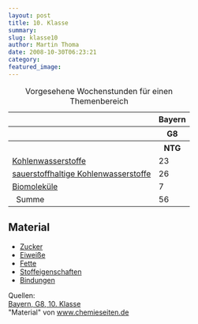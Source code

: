 ```yaml
---
layout: post
title: 10. Klasse
summary:
slug: klasse10
author: Martin Thoma
date: 2008-10-30T06:23:21
category:
featured_image:
---
```

<table class="style1"><caption> Vorgesehene Wochenstunden für einen Themenbereich</caption>
<tr><th></th><th>Bayern</th>
</tr>
<tr><th></th><th>G8</th>
</tr>
<tr><th></th><th>NTG</th>
</tr>
<tr><td class="c1"><a href="http://www.chemieunterricht.de/dc2/ch/inhalt1.htm">Kohlenwasserstoffe</a></td>
    <td>23</td>
</tr>
<tr><td class="c1"><a href="http://luedering.de/Heiner/KOSOCHE1.pdf">sauerstoffhaltige Kohlenwasserstoffe</a></td>
    <td>26</td>
</tr>
<tr><td class="c1"><a href="http://de.wikibooks.org/wiki/Lehrbuch_der_Biochemie:_Biomolek%C3%BCle">Biomoleküle</a></td>
    <td>7</td>
</tr>
<tr><td style="background: url(style/sum.png) no-repeat left center;padding-left: 16px;" class="c1">Summe</td>
    <td>56</td>
</tr>
</table>

<h2>Material</h2>
<ul>
    <li><a href="doc/zucker.pdf">Zucker</a></li>
    <li><a href="doc/eiweisse.pdf">Eiweiße</a></li>
    <li><a href="doc/fette.pdf">Fette</a></li>
    <li><a href="doc/stoffeigenschaften2.pdf">Stoffeigenschaften</a></li>
    <li><a href="doc/bindung.pdf">Bindungen</a></li>
</ul>

<p id="sources"> Quellen:<br/>
<a href="http://server.co101.spacenet.de/isb.co101.spacenet.de/contentserv/3.1/g8.de/index.php?StoryID=26225">Bayern, G8, 10. Klasse</a><br/>
"Material" von <a href="http://www.chemieseiten.de/ab.html">www.chemieseiten.de</a></p>
</p>
